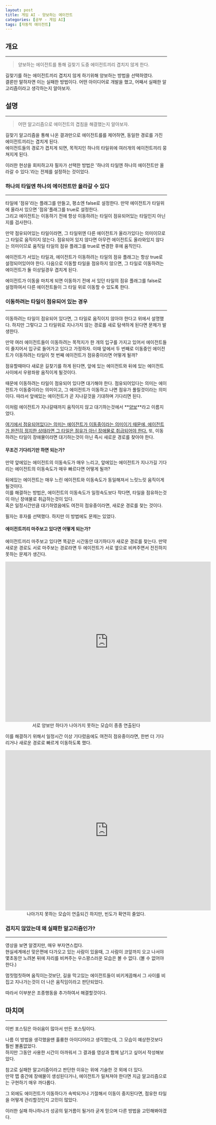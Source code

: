 ```yaml
---
layout: post
title: 게임 AI - 양보하는 에이전트
categories: [공부 - 게임 AI]
tags: [자동적 에이전트]
---
```


## 개요
***
> 양보하는 에이전트를 통해 길찾기 도중 에이전트끼리 겹치지 않게 한다.

길찾기를 하는 에이전트끼리 겹치지 않게 하기위해 양보하는 방법을 선택하였다.  
결론만 말하자면 이는 실패한 방법이다. 어떤 아이디어로 개발을 했고, 어째서 실패한 알고리즘이라고 생각하는지 알아보자.

## 설명
***
> 어떤 알고리즘으로 에이전트의 겹침을 해결했는지 알아보자.

길찾기 알고리즘을 통해 나온 결과만으로 에이전트를를 제어하면, 동일한 경로를 가진 에이전트끼리는 겹치게 된다.  
에이전트들의 경로가 겹치게 되면, 목적지인 하나의 타일위에 여러개의 에이전트끼리 뭉쳐지게 된다.

이러한 현상을 회피하고자 필자가 선택한 방법은 '하나의 타일엔 하나의 에이전트만 올라갈 수 있다.'라는 전제를 설정하는 것이었다.

### 하나의 타일엔 하나의 에이전트만 올라갈 수 있다
***

타일에 '점유'라는 플래그를 만들고, 평소엔 false로 설정한다. 만약 에이전트가 타일위에 올라서 있으면 '점유'플래그를 true로 설정한다.  
그리고 에이전트는 이동하기 전에 항상 이동하려는 타일이 점유되어있는 타일인지 아닌지를 검사한다.

만약 점유되어있는 타일이라면, 그 타일위엔 다른 에이전트가 올라가있다는 의미이므로 그 타일로 움직이지 않는다. 점유되어 있지 않다면 아무런 에이전트도 올라와있지 않다는 의미이므로 움직일 타일의 점유 플래그를 true로 변경한 후에 움직인다.

에이전트가 서있는 타일과, 에이전트가 이동하려는 타일의 점유 플래그는 항상 true로 설정되어있어야 한다. 다음으로 이동할 타일을 점유하지 않으면, 그 타일로 이동하려는 에이전트가 둘 이상일경우 겹치게 된다.

에이전트가 이동을 마치게 되면 이동하기 전에 서 있던 타일의 점유 플래그를 false로 설정하여서 다른 에이전트들이 그 타일 위로 이동할 수 있도록 한다.

### 이동하려는 타일이 점유되어 있는 경우
***

이동하려는 타일이 점유되어 있다면, 그 타일로 움직이지 않아야 한다고 위에서 설명했다. 하지만 그렇다고 그 타일위로 지나가지 않는 경로를 새로 탐색하게 된다면 문제가 발생한다.

만약 여러 에이전트들이 이동하려는 목적지가 한 개의 입구를 가지고 있어서 에이전트들이 줄지어서 입구로 들어가고 있다고 가정하자. 이때 앞에서 두 번째로 이동중인 에이전트가 이동하려는 타일이 첫 번째 에이전트가 점유중이라면 어떻게 될까?

점유할때마다 새로운 길찾기를 하게 된다면, 앞에 있는 에이전트와 뒤에 있는 에이전트 사이에서 우왕좌왕 움직이게 될것이다.

때문에 이동하려는 타일이 점유되어 있다면 대기해야 한다. 점유되어있다는 의미는 에이전트가 이동중이라는 의미이고, 그 에이전트가 이동하고 나면 점유가 풀릴것이라는 의미이다. 따라서 앞에있는 에이전트가 곧 지나갈것을 기대하며 기다리면 된다.

이처럼 에이전트가 지나갈때까지 움직이지 않고 대기하는것에서 **<u>양보</u>**라고 이름지었다.

<u>여기에서 점유되어있다는 의미는 에이전트가 이동중이라는 의미이기 때문에, 에이전트가 완전히 정지한 상태라면 그 타일은 점유가 아닌 장애물로 취급되어야 한다.</u> 또, 이동하려는 타일이 장애물이라면 대기하는것이 아닌 즉시 새로운 경로를 찾아야 한다.

#### 무조건 기다리기만 하면 되는가?

만약 앞에있는 에이전트의 이동속도가 매우 느리고, 앞에있는 에이전트가 지나가길 기다리는 에이전트의 이동속도가 매우 빠르다면 어떻게 될까?

뒤에있는 에이전트는 매우 느린 에이전트와 이동속도가 동일해져서 느릿느릿 움직이게 될것이다.  
이를 해결하는 방법은, 에이전트의 이동속도가 일정속도보다 작다면, 타일을 점유하는것이 아닌 장애물로 취급하는것이 있다.  
혹은 일정시간만큼 대기하였음에도 여전히 점유중이라면, 새로운 경로를 찾는 것이다.

필자는 후자를 선택했다. 하지만 이 방법에도 문제는 있었다.

#### 에이전트끼리 마주보고 있다면 어떻게 되는가?

에이전트끼리 마주보고 있다면 똑같은 시간동안 대기하다가 새로운 경로를 찾는다. 만약 새로운 경로도 서로 마주보는 경로라면 두 에이전트가 서로 옆으로 비켜주면서 전진하지 못하는 문제가 생긴다.  

 <iframe width="640" height="500" src="https://www.youtube.com/embed/4d2BXXLYxrU" title="양보하는 에이전트 1" frameborder="0" allow="accelerometer; autoplay; clipboard-write; encrypted-media; gyroscope; picture-in-picture; web-share" allowfullscreen></iframe>
<center>서로 양보만 하다가 나아가지 못하는 모습이 종종 연출된다</center>

이를 해결하기 위해서 일정시간 이상 기다렸음에도 여전히 점유중이라면, 한번 더 기다리거나 새로운 경로로 빠르게 이동하도록 했다.

<iframe width="640" height="500" src="https://www.youtube.com/embed/odIw4yxAmIE" title="양보하는 에이전트 2" frameborder="0" allow="accelerometer; autoplay; clipboard-write; encrypted-media; gyroscope; picture-in-picture; web-share" allowfullscreen></iframe>
<center>나아가지 못하는 모습이 연출되긴 하지만, 빈도가 확연히 줄었다.</center>

### 겹치지 않았는데 왜 실패한 알고리즘인가?
***

영상을 보면 알겠지만, 매우 부자연스럽다.  
현실세계에선 맞은편에 다가오고 있는 사람이 있을때, 그 사람이 코앞까지 오고 나서야 몇초동안 노려본 뒤에 자리를 비켜주는 우스꽝스러운 모습은 볼 수 없다. (볼 수 없어야 한다.)

멈칫멈칫하며 움직이는것보단, 길을 막고있는 에이전트들이 비키게끔해서 그 사이를 비집고 지나가는것이 더 나은 움직임이라고 판단되었다.

따라서 이부분은 조종행동을 추가하여서 해결할것이다.

## 마치며
***
이번 포스팅은 아쉬움이 많아서 만든 포스팅이다.

나름 이 방법을 생각했을땐 훌륭한 아이디어라고 생각했는데, 그 모습이 예상한것보다 훨씬 볼품없었다.  
하지만 그동안 사용한 시간이 아까워서 그 결과를 영상과 함께 남기고 싶어서 작성해보았다.

참고로 실패한 알고리즘이라고 판단한 이유는 위에 기술한 것 외에 더 있다.  
만약 맵 중간에 장애물이 생성된다거나, 에이전트가 밀쳐져야 한다면 지금 알고리즘으로는 구현하기 매우 까다롭다.

그 외에도 에이전트가 이동하다가 속박되거나 기절해서 이동이 중지된다면, 점유한 타일을 어떻게 관리할것인지 고민이 많았다.

이러한 실패 하나하나가 성공의 밑거름이 될거라 굳게 믿으며 다른 방법을 고민해봐야겠다.